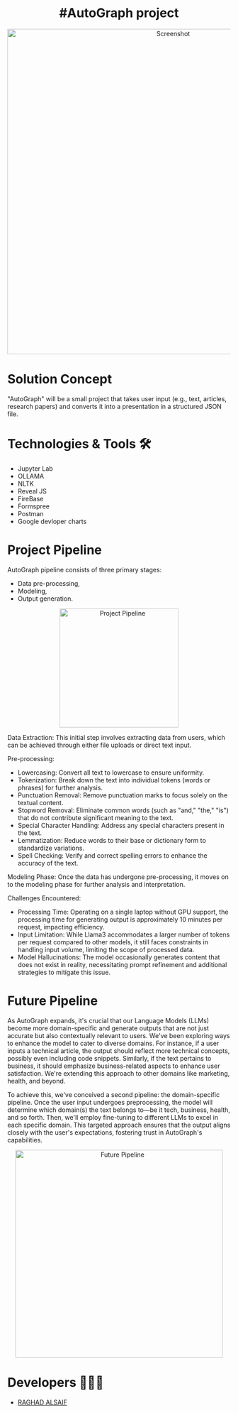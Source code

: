 <div align="center">
  <h1>#AutoGraph project</h1>
  <img width="733" alt="Screenshot" src="https://github.com/raghadalsaif/AutoGraph/assets/107502187/510bac12-de9a-49e1-8afb-70ddb76fc431">
</div>

# Solution Concept
"AutoGraph" will be a small project that takes user input (e.g., text, articles, research papers) and converts it into a presentation in a structured JSON file.

# Technologies & Tools 🛠️
- Jupyter Lab
- OLLAMA
- NLTK
- Reveal JS
- FireBase
- Formspree
- Postman
- Google devloper charts

# Project Pipeline
AutoGraph pipeline consists of three primary stages: 
- Data pre-processing,
- Modeling,
- Output generation.

<div align="center">
  <img width="268" alt="Project Pipeline" src="https://github.com/raghadalsaif/AutoGraph/assets/107502187/4c663d4d-8e68-4f88-9a87-bb1e0a1a47be">
</div>

Data Extraction: This initial step involves extracting data from users, which can be achieved through either file uploads or direct text input.

Pre-processing:
- Lowercasing: Convert all text to lowercase to ensure uniformity.
- Tokenization: Break down the text into individual tokens (words or phrases) for further analysis.
- Punctuation Removal: Remove punctuation marks to focus solely on the textual content.
- Stopword Removal: Eliminate common words (such as "and," "the," "is") that do not contribute significant meaning to the text.
- Special Character Handling: Address any special characters present in the text.
- Lemmatization: Reduce words to their base or dictionary form to standardize variations.
- Spell Checking: Verify and correct spelling errors to enhance the accuracy of the text.

Modeling Phase: Once the data has undergone pre-processing, it moves on to the modeling phase for further analysis and interpretation.


Challenges Encountered:
- Processing Time: Operating on a single laptop without GPU support, the processing time for generating output is approximately 10 minutes per request, impacting efficiency.
- Input Limitation: While Llama3 accommodates a larger number of tokens per request compared to other models, it still faces constraints in handling input volume, limiting the scope of processed data.
- Model Hallucinations: The model occasionally generates content that does not exist in reality, necessitating prompt refinement and additional strategies to mitigate this issue.

# Future Pipeline
As AutoGraph expands, it's crucial that our Language Models (LLMs) become more domain-specific and generate outputs that are not just accurate but also contextually relevant to users. We've been exploring ways to enhance the model to cater to diverse domains. For instance, if a user inputs a technical article, the output should reflect more technical concepts, possibly even including code snippets. Similarly, if the text pertains to business, it should emphasize business-related aspects to enhance user satisfaction. We're extending this approach to other domains like marketing, health, and beyond.

To achieve this, we've conceived a second pipeline: the domain-specific pipeline. Once the user input undergoes preprocessing, the model will determine which domain(s) the text belongs to—be it tech, business, health, and so forth. Then, we'll employ fine-tuning to different LLMs to excel in each specific domain. This targeted approach ensures that the output aligns closely with the user's expectations, fostering trust in AutoGraph's capabilities.

<div align="center">
  <img width="468" alt="Future Pipeline" src="https://github.com/raghadalsaif/AutoGraph/assets/107502187/fe1d7ed3-f5ae-4505-8d05-ead7b5a2e184">
</div>


# Developers 👩🏼‍💻
- [RAGHAD ALSAIF](https://github.com/raghadalsaif)





